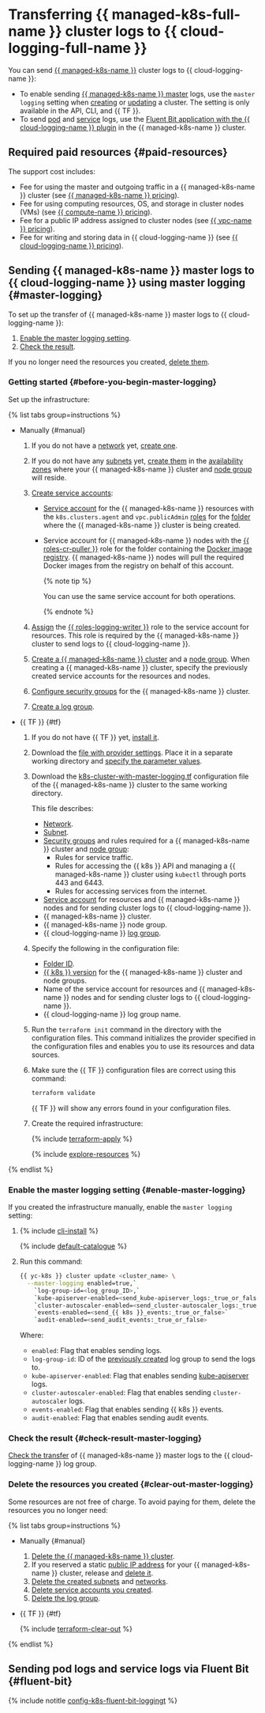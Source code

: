 # Transferring {{ managed-k8s-full-name }} cluster logs to {{ cloud-logging-full-name }}


You can send [{{ managed-k8s-name }}](../../managed-kubernetes/concepts/index.md#kubernetes-cluster) cluster logs to {{ cloud-logging-name }}:
* To enable sending [{{ managed-k8s-name }} master](../../managed-kubernetes/concepts/index.md#master) logs, use the `master logging` setting when [creating](../../managed-kubernetes/operations/kubernetes-cluster/kubernetes-cluster-create.md) or [updating](../../managed-kubernetes/operations/kubernetes-cluster/kubernetes-cluster-update.md) a cluster. The setting is only available in the API, CLI, and {{ TF }}.
* To send [pod](../../managed-kubernetes/concepts/index.md#pod) and [service](../../managed-kubernetes/concepts/index.md#service) logs, use the [Fluent Bit application with the {{ cloud-logging-name }} plugin](/marketplace/products/yc/fluent-bit) in the {{ managed-k8s-name }} cluster.


## Required paid resources {#paid-resources}

The support cost includes:

* Fee for using the master and outgoing traffic in a {{ managed-k8s-name }} cluster (see [{{ managed-k8s-name }} pricing](../../managed-kubernetes/pricing.md)).
* Fee for using computing resources, OS, and storage in cluster nodes (VMs) (see [{{ compute-name }} pricing](../../compute/pricing.md)).
* Fee for a public IP address assigned to cluster nodes (see [{{ vpc-name }} pricing](../../vpc/pricing.md#prices-public-ip)).
* Fee for writing and storing data in {{ cloud-logging-name }} (see [{{ cloud-logging-name }} pricing](../../logging/pricing.md)).


## Sending {{ managed-k8s-name }} master logs to {{ cloud-logging-name }} using master logging {#master-logging}

To set up the transfer of {{ managed-k8s-name }} master logs to {{ cloud-logging-name }}:
1. [Enable the master logging setting](#enable-master-logging).
1. [Check the result](#check-result-master-logging).

If you no longer need the resources you created, [delete them](#clear-out-master-logging).

### Getting started {#before-you-begin-master-logging}

Set up the infrastructure:

{% list tabs group=instructions %}

- Manually {#manual}

  1. If you do not have a [network](../../vpc/concepts/network.md#network) yet, [create one](../../vpc/operations/network-create.md).
  1. If you do not have any [subnets](../../vpc/concepts/network.md#subnet) yet, [create them](../../vpc/operations/subnet-create.md) in the [availability zones](../../overview/concepts/geo-scope.md) where your {{ managed-k8s-name }} cluster and [node group](../../managed-kubernetes/concepts/index.md#node-group) will reside.
  1. [Create service accounts](../../iam/operations/sa/create.md#create-sa):
     * [Service account](../../iam/concepts/users/service-accounts.md) for the {{ managed-k8s-name }} resources with the `k8s.clusters.agent` and `vpc.publicAdmin` [roles](../../iam/concepts/access-control/roles.md) for the [folder](../../resource-manager/concepts/resources-hierarchy.md#folder) where the {{ managed-k8s-name }} cluster is being created.
     * Service account for {{ managed-k8s-name }} nodes with the [{{ roles-cr-puller }}](../../container-registry/security/index.md#container-registry-images-puller) role for the folder containing the [Docker image](../../container-registry/concepts/docker-image.md) [registry](../../container-registry/concepts/registry.md). {{ managed-k8s-name }} nodes will pull the required Docker images from the registry on behalf of this account.

       {% note tip %}

       You can use the same service account for both operations.

       {% endnote %}

  1. [Assign](../../iam/operations/sa/assign-role-for-sa.md#binding-role-resource) the [{{ roles-logging-writer }}](../../logging/security/index.md#logging-writer) role to the service account for resources. This role is required by the {{ managed-k8s-name }} cluster to send logs to {{ cloud-logging-name }}.
  1. [Create a {{ managed-k8s-name }} cluster](../../managed-kubernetes/operations/kubernetes-cluster/kubernetes-cluster-create.md#kubernetes-cluster-create) and a [node group](../../managed-kubernetes/operations/node-group/node-group-create.md). When creating a {{ managed-k8s-name }} cluster, specify the previously created service accounts for the resources and nodes.
  1. [Configure security groups](../../managed-kubernetes/operations/connect/security-groups.md) for the {{ managed-k8s-name }} cluster.
  1. [Create a log group](../../logging/operations/create-group.md).

- {{ TF }} {#tf}

  1. If you do not have {{ TF }} yet, [install it](../../tutorials/infrastructure-management/terraform-quickstart.md#install-terraform).
  1. Download the [file with provider settings](https://github.com/yandex-cloud-examples/yc-terraform-provider-settings/blob/main/provider.tf). Place it in a separate working directory and [specify the parameter values](../../tutorials/infrastructure-management/terraform-quickstart.md#configure-provider).
  1. Download the [k8s-cluster-with-master-logging.tf](https://github.com/yandex-cloud-examples/yc-mk8s-cloud-logging/blob/main/k8s-cluster-with-master-logging.tf) configuration file of the {{ managed-k8s-name }} cluster to the same working directory.

     This file describes:
     * [Network](../../vpc/concepts/network.md#network).
     * [Subnet](../../vpc/concepts/network.md#subnet).
     * [Security groups](../../managed-kubernetes/operations/connect/security-groups.md) and rules required for a {{ managed-k8s-name }} cluster and [node group](../../managed-kubernetes/concepts/index.md#node-group):
       * Rules for service traffic.
       * Rules for accessing the {{ k8s }} API and managing a {{ managed-k8s-name }} cluster using `kubectl` through ports 443 and 6443.
       * Rules for accessing services from the internet.
     * [Service account](../../iam/concepts/users/service-accounts.md) for resources and {{ managed-k8s-name }} nodes and for sending cluster logs to {{ cloud-logging-name }}.
     * {{ managed-k8s-name }} cluster.
     * {{ managed-k8s-name }} node group.
     * {{ cloud-logging-name }} [log group](../../logging/concepts/log-group.md).
  1. Specify the following in the configuration file:
     * [Folder ID](../../resource-manager/operations/folder/get-id.md).
     * [{{ k8s }} version](../../managed-kubernetes/concepts/release-channels-and-updates.md) for the {{ managed-k8s-name }} cluster and node groups.
     * Name of the service account for resources and {{ managed-k8s-name }} nodes and for sending cluster logs to {{ cloud-logging-name }}.
     * {{ cloud-logging-name }} log group name.
  1. Run the `terraform init` command in the directory with the configuration files. This command initializes the provider specified in the configuration files and enables you to use its resources and data sources.
  1. Make sure the {{ TF }} configuration files are correct using this command:

     ```bash
     terraform validate
     ```

     {{ TF }} will show any errors found in your configuration files.
  1. Create the required infrastructure:

     {% include [terraform-apply](../../_includes/mdb/terraform/apply.md) %}

     {% include [explore-resources](../../_includes/mdb/terraform/explore-resources.md) %}

{% endlist %}

### Enable the master logging setting {#enable-master-logging}

If you created the infrastructure manually, enable the `master logging` setting:
1. {% include [cli-install](../../_includes/cli-install.md) %}

   {% include [default-catalogue](../../_includes/default-catalogue.md) %}

1. Run this command:

   ```bash
   {{ yc-k8s }} cluster update <cluster_name> \
     --master-logging enabled=true,`
       `log-group-id=<log_group_ID>,`
       `kube-apiserver-enabled=<send_kube-apiserver_logs:_true_or_false>,`
       `cluster-autoscaler-enabled=<send_cluster-autoscaler_logs:_true_or_false>,`
       `events-enabled=<send_{{ k8s }}_events:_true_or_false>`
       `audit-enabled=<send_audit_events:_true_or_false>
   ```

   Where:
   * `enabled`: Flag that enables sending logs.
   * `log-group-id`: ID of the [previously created](#before-you-begin-master-logging) log group to send the logs to.
   * `kube-apiserver-enabled`: Flag that enables sending [kube-apiserver](https://kubernetes.io/docs/reference/command-line-tools-reference/kube-apiserver/) logs.
   * `cluster-autoscaler-enabled`: Flag that enables sending `cluster-autoscaler` logs.
   * `events-enabled`: Flag that enables sending {{ k8s }} events.
   * `audit-enabled`: Flag that enables sending audit events.

### Check the result {#check-result-master-logging}

[Check the transfer](../../logging/operations/read-logs.md) of {{ managed-k8s-name }} master logs to the {{ cloud-logging-name }} log group.

### Delete the resources you created {#clear-out-master-logging}

Some resources are not free of charge. To avoid paying for them, delete the resources you no longer need:

{% list tabs group=instructions %}

- Manually {#manual}

  1. [Delete the {{ managed-k8s-name }} cluster](../../managed-kubernetes/operations/kubernetes-cluster/kubernetes-cluster-delete.md).
  1. If you reserved a static [public IP address](../../vpc/concepts/address.md#public-addresses) for your {{ managed-k8s-name }} cluster, release and [delete it](../../vpc/operations/address-delete.md).
  1. [Delete the created subnets](../../vpc/operations/subnet-delete.md) and [networks](../../vpc/operations/network-delete.md).
  1. [Delete service accounts you created](../../iam/operations/sa/delete.md).
  1. [Delete the log group](../../logging/operations/delete-group.md).

- {{ TF }} {#tf}

  {% include [terraform-clear-out](../../_includes/mdb/terraform/clear-out.md) %}

{% endlist %}

## Sending pod logs and service logs via Fluent Bit {#fluent-bit}

{% include notitle [config-k8s-fluent-bit-loggingt](../../_tutorials/containers/config-k8s-fluent-bit-logging.md) %}
